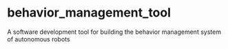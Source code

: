 # behavior_management_tool

A software development tool for building the behavior management system of autonomous robots
 
